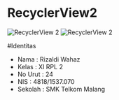 # RecyclerView2

![RecyclerView 2](https://docs.google.com/uc?id=0B5opNXG3jSUQRVVRbUhSb0FoSVU)
![RecyclerView 2](https://docs.google.com/uc?id=0B5opNXG3jSUQSDFtSXFuRzB6Qmc)

#Identitas

- Nama : Rizaldi Wahaz
- Kelas : XI RPL 2
- No Urut : 24
- NIS : 4818/1537.070
- Sekolah : SMK Telkom Malang

